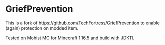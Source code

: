 # GriefPrevention

This is a fork of https://github.com/TechFortress/GriefPrevention to enable (again) protection on modded item.

Tested on Mohist MC for Minecraft 1.16.5 and build with JDK11.
